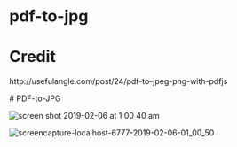 # pdf-to-jpg
<h1>Credit</h1>
<p>http://usefulangle.com/post/24/pdf-to-jpeg-png-with-pdfjs</p>
# PDF-to-JPG


![screen shot 2019-02-06 at 1 00 40 am](https://user-images.githubusercontent.com/21277486/52294313-8f30d780-29ab-11e9-9a62-6dc16f2ccfcb.png)

![screencapture-localhost-6777-2019-02-06-01_00_50](https://user-images.githubusercontent.com/21277486/52294215-4416c480-29ab-11e9-8adf-0bcbfcc93b44.png)



